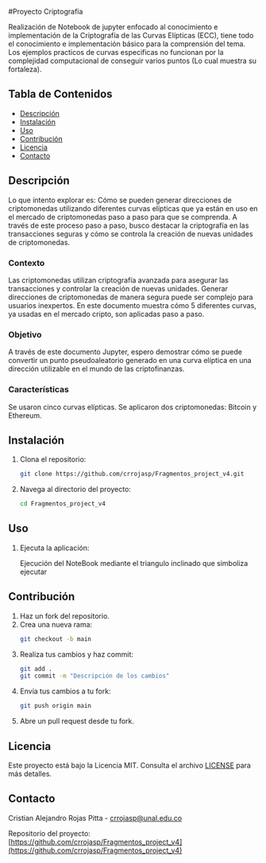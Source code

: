 #Proyecto Criptografía

Realización de Notebook de jupyter enfocado al conocimiento e implementación de la Criptografía de las Curvas Elípticas (ECC), tiene todo el conocimiento e implementación básico para la comprensión del tema. Los ejemplos practicos de curvas especificas no funcionan por la complejidad computacional de conseguir varios puntos (Lo cual muestra su fortaleza).

## Tabla de Contenidos

- [Descripción](#descripción)
- [Instalación](#instalación)
- [Uso](#uso)
- [Contribución](#contribución)
- [Licencia](#licencia)
- [Contacto](#contacto)

## Descripción

Lo que intento explorar es: Cómo se pueden generar direcciones de criptomonedas utilizando diferentes curvas elípticas que ya están en uso en el mercado de criptomonedas paso a paso para que se comprenda. A través de este proceso paso a paso, busco destacar la criptografía en las transacciones seguras y cómo se controla la creación de nuevas unidades de criptomonedas.

### Contexto

Las criptomonedas utilizan criptografía avanzada para asegurar las transacciones y controlar la creación de nuevas unidades. Generar direcciones de criptomonedas de manera segura puede ser complejo para usuarios inexpertos. En este documento muestra cómo 5 diferentes curvas, ya usadas en el mercado cripto, son aplicadas paso a paso.

### Objetivo

A través de este documento Jupyter, espero demostrar cómo se puede convertir un punto pseudoaleatorio generado en una curva elíptica en una dirección utilizable en el mundo de las criptofinanzas.

### Características

Se usaron cinco curvas elípticas.
Se aplicaron dos criptomonedas: Bitcoin y Ethereum.

## Instalación

1. Clona el repositorio:
    ```bash
    git clone https://github.com/crrojasp/Fragmentos_project_v4.git
    ```

2. Navega al directorio del proyecto:
    ```bash
    cd Fragmentos_project_v4
    ```

## Uso

1. Ejecuta la aplicación:
    
    Ejecución del NoteBook mediante el triangulo inclinado que simboliza ejecutar 

## Contribución

1. Haz un fork del repositorio.
2. Crea una nueva rama:
    ```bash
    git checkout -b main
    ```
3. Realiza tus cambios y haz commit:
    ```bash
    git add .
    git commit -m "Descripción de los cambios"
    ```
4. Envía tus cambios a tu fork:
    ```bash
    git push origin main
    ```
5. Abre un pull request desde tu fork.

## Licencia

Este proyecto está bajo la Licencia MIT. Consulta el archivo [LICENSE](LICENSE) para más detalles.

## Contacto

Cristian Alejandro Rojas Pitta - [crrojasp@unal.edu.co](mailto:crrojasp@unal.edu.co)

Repositorio del proyecto: [https://github.com/crrojasp/Fragmentos_project_v4](https://github.com/crrojasp/Fragmentos_project_v4)
